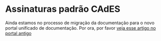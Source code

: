 ﻿# Assinaturas padrão CAdES

Ainda estamos no processo de migração da documentação para o novo portal unificado de documentação. Por ora, por favor
[veja esse artigo no portal antigo](http://pki.lacunasoftware.com/Help/html/7083205a-1dde-4931-b772-ba5a4b73e959.htm)
